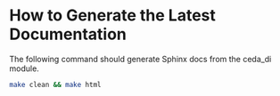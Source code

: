 How to Generate the Latest Documentation
========================================

The following command should generate Sphinx docs from the ceda_di module.

```bash
make clean && make html
```
